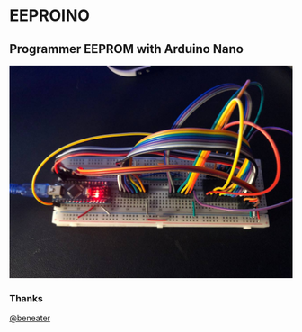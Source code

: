 # EEPROINO
## Programmer EEPROM with Arduino Nano

![Example](https://github.com/WalderlanSena/eeproino/blob/master/project.jpg)

### Thanks

[@beneater](https://github.com/beneater)
